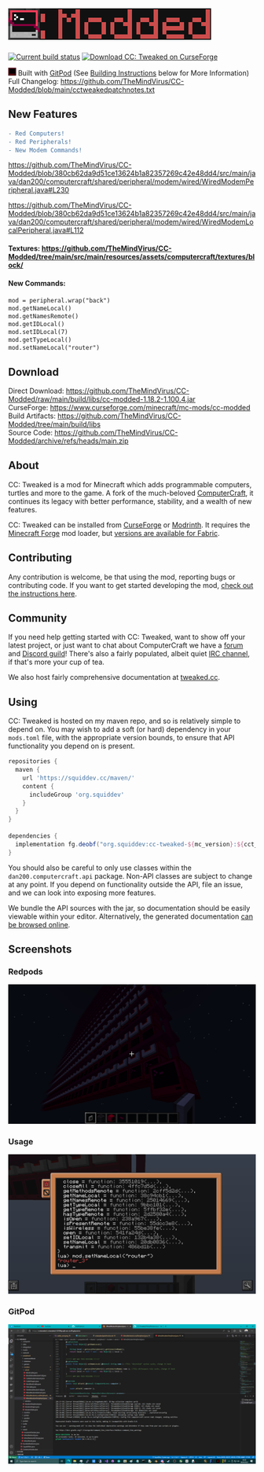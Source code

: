 # ![CC: Tweaked](doc/logo.png)
[![Current build status](https://github.com/cc-tweaked/CC-Tweaked/workflows/Build/badge.svg)](https://github.com/cc-tweaked/CC-Tweaked/actions "Current build status") [![Download CC: Tweaked on CurseForge](http://cf.way2muchnoise.eu/title/cc-tweaked.svg)][CurseForge]

![](https://github.com/TheMindVirus/CC-Modded/blob/main/src/main/resources/assets/computercraft/textures/block/computer_command_front.png) Built with [GitPod](https://gitpod.io/#https://github.com/cc-tweaked/CC-Tweaked/) (See [Building Instructions](https://github.com/TheMindVirus/CC-Modded/blob/main/CONTRIBUTING.md#developing) below for More Information) \
Full Changelog: https://github.com/TheMindVirus/CC-Modded/blob/main/cctweakedpatchnotes.txt
## New Features
```diff
- Red Computers!
- Red Peripherals!
- New Modem Commands!
```
https://github.com/TheMindVirus/CC-Modded/blob/380cb62da9d51ce13624b1a82357269c42e48dd4/src/main/java/dan200/computercraft/shared/peripheral/modem/wired/WiredModemPeripheral.java#L230

https://github.com/TheMindVirus/CC-Modded/blob/380cb62da9d51ce13624b1a82357269c42e48dd4/src/main/java/dan200/computercraft/shared/peripheral/modem/wired/WiredModemLocalPeripheral.java#L112

#### Textures: https://github.com/TheMindVirus/CC-Modded/tree/main/src/main/resources/assets/computercraft/textures/block/

#### New Commands:
```
mod = peripheral.wrap("back")
mod.getNameLocal()
mod.getNamesRemote()
mod.getIDLocal()
mod.setIDLocal(7)
mod.getTypeLocal()
mod.setNameLocal("router")
```

## Download
Direct Download: https://github.com/TheMindVirus/CC-Modded/raw/main/build/libs/cc-modded-1.18.2-1.100.4.jar \
CurseForge: https://www.curseforge.com/minecraft/mc-mods/cc-modded \
Build Artifacts: https://github.com/TheMindVirus/CC-Modded/tree/main/build/libs \
Source Code: https://github.com/TheMindVirus/CC-Modded/archive/refs/heads/main.zip

## About
CC: Tweaked is a mod for Minecraft which adds programmable computers, turtles and more to the game. A fork of the
much-beloved [ComputerCraft], it continues its legacy with better performance, stability, and a wealth of new features.

CC: Tweaked can be installed from [CurseForge] or [Modrinth]. It requires the [Minecraft Forge][forge] mod loader, but
[versions are available for Fabric][ccrestitched].

## Contributing
Any contribution is welcome, be that using the mod, reporting bugs or contributing code. If you want to get started
developing the mod, [check out the instructions here](CONTRIBUTING.md#developing).

## Community
If you need help getting started with CC: Tweaked, want to show off your latest project, or just want to chat about
ComputerCraft we have a [forum](https://forums.computercraft.cc/) and [Discord guild](https://discord.computercraft.cc)!
There's also a fairly populated, albeit quiet [IRC channel](http://webchat.esper.net/?channels=computercraft), if that's
more your cup of tea.

We also host fairly comprehensive documentation at [tweaked.cc](https://tweaked.cc/ "The CC: Tweaked website").

## Using
CC: Tweaked is hosted on my maven repo, and so is relatively simple to depend on. You may wish to add a soft (or hard)
dependency in your `mods.toml` file, with the appropriate version bounds, to ensure that API functionality you depend
on is present.

```groovy
repositories {
  maven {
    url 'https://squiddev.cc/maven/'
    content {
      includeGroup 'org.squiddev'
    }
  }
}

dependencies {
  implementation fg.deobf("org.squiddev:cc-tweaked-${mc_version}:${cct_version}")
}
```

You should also be careful to only use classes within the `dan200.computercraft.api` package. Non-API classes are
subject to change at any point. If you depend on functionality outside the API, file an issue, and we can look into
exposing more features.

We bundle the API sources with the jar, so documentation should be easily viewable within your editor. Alternatively,
the generated documentation [can be browsed online](https://tweaked.cc/javadoc/).

[computercraft]: https://github.com/dan200/ComputerCraft "ComputerCraft on GitHub"
[curseforge]: https://minecraft.curseforge.com/projects/cc-tweaked "Download CC: Tweaked from CurseForge"
[modrinth]: https://modrinth.com/mod/gu7yAYhd "Download CC: Tweaked from Modrinth"
[forge]: https://files.minecraftforge.net/ "Download Minecraft Forge."
[ccrestitched]: https://www.curseforge.com/minecraft/mc-mods/cc-restitched "Download CC: Restitched from CurseForge"

## Screenshots
### Redpods
![redpods](https://github.com/TheMindVirus/CC-Modded/blob/main/redpods.png)
### Usage
![usage](https://github.com/TheMindVirus/CC-Modded/blob/main/usage.png)
### GitPod
![gitpod](https://github.com/TheMindVirus/CC-Modded/blob/main/gitpod.png)
